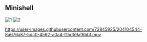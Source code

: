 ## Minishell
![1](https://user-images.githubusercontent.com/73845925/205608171-0c1e2d1e-bda2-4f8e-a8b5-8db2ab1252ae.jpg)
![2](https://user-images.githubusercontent.com/73845925/205608158-d76e43af-a601-48e4-b978-ee1c48485104.jpg)

https://user-images.githubusercontent.com/73845925/204104544-8a676a87-5dc0-4562-a0a4-f15d59af6bbf.mov

